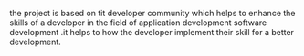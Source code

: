 the project is based on tit developer community which helps to enhance the skills of a developer in the field of application development software development .it helps to how the developer implement their skill for a better development.
